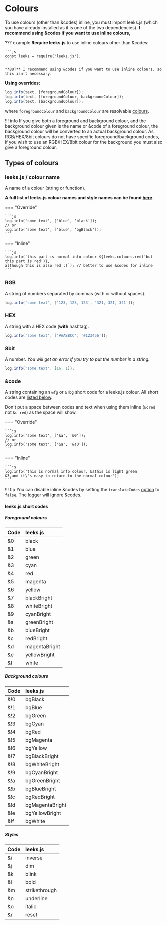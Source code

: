 # Colours

To use colours (other than &codes) inline, you must import leeks.js (which you have already installed as it is one of the two dependencies). **I recommend using &codes if you want to use inline colours,**

??? example
	**Require leeks.js** to use inline colours other than &codes:

	```js
	const leeks = require('leeks.js');
	```

	**BUT** I recommend using &codes if you want to use inline colours, so this isn't necessary.

**Using overrides:**

```js
log.info(text, [foregroundColour]);
log.info(text, [foregroundColour, backgroundColour]);
log.info(text, [backgroundColour]);
```

where `foregroundColour` and `backgroundColour` are resolvable [colours](/colours).

!!! info
	If you give both a foreground and background colour, and the background colour given is the name or &code of a foreground colour, the background colour will be converted to an actual background colour. As RGB/HEX/8bit colours do not have specific foreground/background codes, if you wish to use an RGB/HEX/8bit colour for the background you must also give a foreground colour.

## Types of colours

### leeks.js / colour name

A name of a colour (string or function).

**A full list of leeks.js colour names and style names can be found [here](https://leeks.js.org/docs#colours).**

=== "Override"

	```js
	log.info('some text', ['blue', 'black']);
	// or
	log.info('some text', ['blue', 'bgBlack']);
	```

=== "Inline"

	```js
	log.info(`this part is normal info colour ${leeks.colours.red('but this part is red')}, 
	although this is also red :(`); // better to use &codes for inline
	```

### RGB

A string of numbers separated by commas (with or without spaces).

```js
log.info('some text', ['123, 123, 123', '321, 321, 321']);
```

### HEX

A string with a HEX code (**with** hashtag).

```js
log.info('some text', ['#AABBCC', '#123456']);
```

### 8bit

A number. *You will get an error if you try to put the number in a string.*

```js
log.info('some text', [16, 1]);
```

### &code

A string containing an `&fg` or `&!bg` short code for a leeks.js colour. All short codes are [listed below](#leeksjs-short-codes).

Don't put a space between codes and text when using them inline (`&cred` not `&c red`) as the space will show.

=== "Override"

	```js
	log.info('some text', ['&a', '&0']);
	// or
	log.info('some text', ['&a', '&!0']);
	```

=== "Inline"

	```js
	log.info('this is normal info colour, &athis is light green
	&3,and it\'s easy to return to the normal colour');
	```

!!! tip
	You can disable inline &codes by setting the `translateCodes` [option](/customisation/options) to `false`. The logger will ignore &codes.

#### leeks.js short codes

##### Foreground colours

|Code   |leeks.js  	 	|
|:------|:--------------|
|&0     |black         	|
|&1     |blue         	|
|&2     |green         	|
|&3     |cyan         	|
|&4     |red         	|
|&5     |magenta        |
|&6     |yellow         |
|&7     |blackBright    |
|&8     |whiteBright    |
|&9     |cyanBright    	|
|&a     |greenBright    |
|&b     |blueBright     |
|&c     |redBright      |
|&d     |magentaBright  |
|&e     |yellowBright   |
|&f     |white         	|

##### Background colours

|Code   |leeks.js  	 	|
|:------|:--------------|
|&!0    |bgBlack        |
|&!1    |bgBlue         |
|&!2    |bgGreen        |
|&!3    |bgCyan         |
|&!4    |bgRed         	|
|&!5    |bgMagenta      |
|&!6    |bgYellow       |
|&!7    |bgBlackBright  |
|&!8    |bgWhiteBright  |
|&!9    |bgCyanBright   |
|&!a    |bgGreenBright  |
|&!b    |bgBlueBright   |
|&!c    |bgRedBright    |
|&!d    |bgMagentaBright|
|&!e    |bgYellowBright |
|&!f    |bgWhite        |

##### Styles

|Code   |leeks.js  	 	|
|:------|:--------------|
|&i		|inverse		|
|&j		|dim			|
|&k		|blink			|
|&l		|bold			|
|&m		|strikethrough	|
|&n		|underline		|
|&o		|italic			|
|&r		|reset			|
